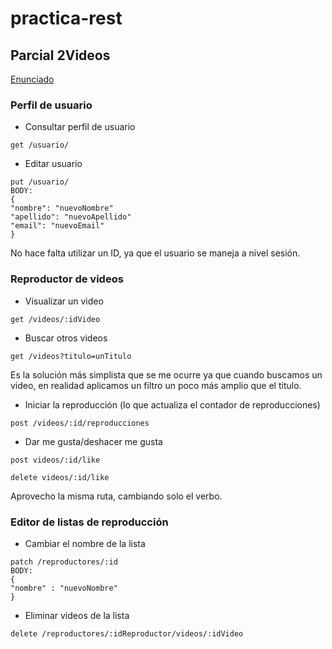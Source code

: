 # practica-rest

## Parcial 2Videos
[Enunciado](https://docs.google.com/document/d/e/2PACX-1vTrjR1_gXCWCVU7Z2kxrERMH-QCBFjrCEZuDhsACxUXrqh6MryXGkcsPJn78f-jJ_6c92WwNdliq5wg/pub?urp=gmail_link&gxids=7628)

### Perfil de usuario

* Consultar perfil de usuario
```http
get /usuario/
```
* Editar usuario
```http
put /usuario/
BODY:
{
"nombre": "nuevoNombre"
"apellido": "nuevoApellido"
"email": "nuevoEmail"
}
```
No hace falta utilizar un ID,  ya que el usuario se maneja a nivel sesión.

### Reproductor de videos

* Visualizar un video
```http
get /videos/:idVideo
```
* Buscar otros videos
```http
get /videos?titulo=unTitulo
```
Es la solución más simplista que se me ocurre ya que cuando buscamos un video, en realidad aplicamos un filtro un poco más amplio que el titulo.

* Iniciar la reproducción (lo que actualiza el contador de reproducciones)
```http
post /videos/:id/reproducciones
```
* Dar me gusta/deshacer me gusta
```http
post videos/:id/like

delete videos/:id/like
```
Aprovecho la misma ruta, cambiando solo el verbo.

### Editor de listas de reproducción

* Cambiar el nombre de la lista
```http
patch /reproductores/:id
BODY:
{
"nombre" : "nuevoNombre"
}
```

* Eliminar videos de la lista
```http
delete /reproductores/:idReproductor/videos/:idVideo
```
